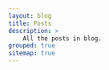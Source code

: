 ```yaml
---
layout: blog
title: Posts
description: >
    All the posts in blog.
grouped: true
sitemap: true
---
```

